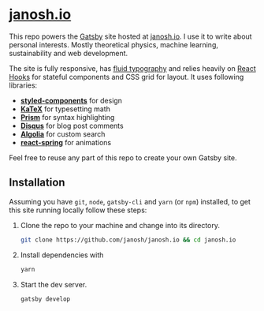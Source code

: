 # [janosh.io](https://janosh.io)

This repo powers the [Gatsby](https://gatsbyjs.org) site hosted at [janosh.io](https://janosh.io). I use it to write about personal interests. Mostly theoretical physics, machine learning, sustainability and web development.

The site is fully responsive, has [fluid typography](https://css-tricks.com/snippets/css/fluid-typography) and relies heavily on [React Hooks](https://reactjs.org/docs/hooks-intro) for stateful components and CSS grid for layout. It uses following libraries:

- [**styled-components**](https://styled-components.com) for design
- [**KaTeX**](https://katex.org) for typesetting math
- [**Prism**](https://prismjs.com) for syntax highlighting
- [**Disqus**](https://disqus.com) for blog post comments
- [**Algolia**](https://www.algolia.com) for custom search
- [**react-spring**](https://www.react-spring.io) for animations

Feel free to reuse any part of this repo to create your own Gatsby site.

## Installation

Assuming you have `git`, `node`, `gatsby-cli` and `yarn` (or `npm`) installed, to get this site running locally follow these steps:

1. Clone the repo to your machine and change into its directory.

    ```sh
    git clone https://github.com/janosh/janosh.io && cd janosh.io
    ```

2. Install dependencies with

    ```sh
    yarn
    ```

3. Start the dev server.

    ```sh
    gatsby develop
    ```
